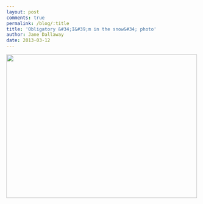 ```yaml
---
layout: post
comments: true
permalink: /blog/:title
title: 'Obligatory &#34;I&#39;m in the snow&#34; photo'
author: Jane Dallaway
date: 2013-03-12
---
```


<div><a href="http://static.skitters.dallaway.com/Uphoto.JPG"><img width="500" src="http://static.skitters.dallaway.com/Uphoto.JPG.500.JPG" height="376"></a></div>



 
    
